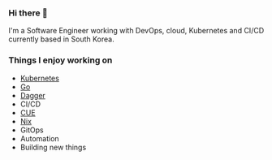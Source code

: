 ### Hi there 👋

I'm a Software Engineer working with DevOps, cloud, Kubernetes and CI/CD currently based in South Korea.

### Things I enjoy working on

- [Kubernetes](https://kubernetes.io/)
- [Go](https://go.dev/)
- [Dagger](https://github.com/dagger/dagger)
- CI/CD
- [CUE](https://github.com/cue-lang/cue)
- [Nix](https://nixos.org/)
- GitOps
- Automation
- Building new things

<!--
**berryp/berryp** is a ✨ _special_ ✨ repository because its `README.md` (this file) appears on your GitHub profile.

Here are some ideas to get you started:

- 🔭 I’m currently working on ...
- 🌱 I’m currently learning ...
- 👯 I’m looking to collaborate on ...
- 🤔 I’m looking for help with ...
- 💬 Ask me about ...
- 📫 How to reach me: ...
- 😄 Pronouns: ...
- ⚡ Fun fact: ...
-->
